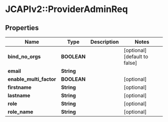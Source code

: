 # JCAPIv2::ProviderAdminReq

## Properties
Name | Type | Description | Notes
------------ | ------------- | ------------- | -------------
**bind_no_orgs** | **BOOLEAN** |  | [optional] [default to false]
**email** | **String** |  | 
**enable_multi_factor** | **BOOLEAN** |  | [optional] 
**firstname** | **String** |  | [optional] 
**lastname** | **String** |  | [optional] 
**role** | **String** |  | [optional] 
**role_name** | **String** |  | [optional] 

